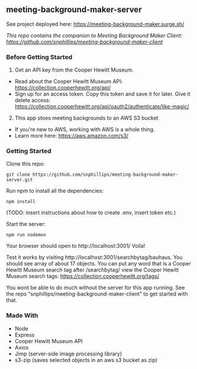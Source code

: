 ## meeting-background-maker-server

See project deployed here: https://meeting-background-maker.surge.sh/

_This repo contains the companion to Meeting Background Maker Client: https://github.com/snphillips/meeting-background-maker-client_

### Before Getting Started

1) Get an API key from the Cooper Hewitt Museum.
- Read about the Cooper Hewitt Museum API: https://collection.cooperhewitt.org/api/
- Sign up for an access token. Copy this token and save it for later. Give it delete access: https://collection.cooperhewitt.org/api/oauth2/authenticate/like-magic/

2) This app stoes meeting backgrounds to an AWS S3 bucket
- If you're new to AWS, working with AWS is a whole thing.
- Learn more here: https://aws.amazon.com/s3/

### Getting Started

Clone this repo:

`git clone https://github.com/snphillips/meeting-background-maker-server.git`
 
Run npm to install all the dependencies:

`npm install`

(TODO: insert instructions about how to create .env, insert token etc.)

Start the server:

`npm run nodemon`

Your browser should open to http://localhost:3001/ Voila!

Test it works by visiting http://localhost:3001/searchbytag/bauhaus. You should see array of about 17 objects. You can put any word that is a Cooper Hewitt Museum search tag after /searchbytag/
view the Cooper Hewitt Museum search tags: https://collection.cooperhewitt.org/tags/

You wont be able to do much without the server for this app running. See the repo "snphillips/meeting-background-maker-client" to get started with that.

### Made With
- Node
- Express
- Cooper Hewitt Museum API
- Axios
- Jimp (server-side image processing library)
- s3-zip (saves selected objects in an aws s3 bucket as zip)
